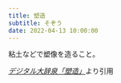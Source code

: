 ```yaml
---
title: 塑造
subtitle: そぞう
date: 2022-04-13 10:00:00
---
```


粘土などで塑像を造ること。

<cite>[デジタル大辞泉「塑造」](https://dictionary.goo.ne.jp/word/%E5%A1%91%E9%80%A0/)</cite>より引用